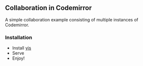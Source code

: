 ## Collaboration in Codemirror 

A simple collaboration example consisting of multiple instances of Codemirror.

### Installation
 - Install [yjs](https://github.com/y-js/yjs)
 - Serve
 - Enjoy!